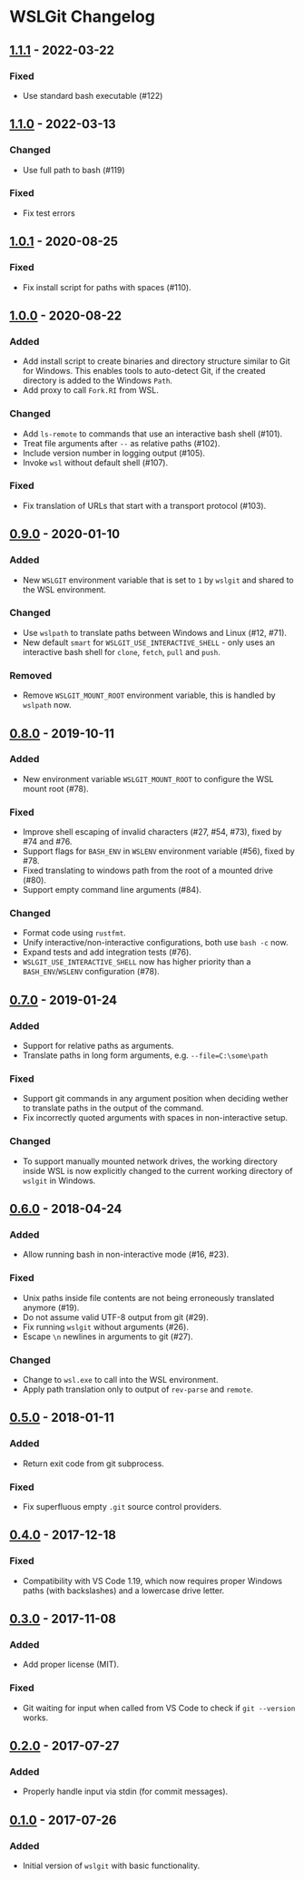 # WSLGit Changelog

## [1.1.1] - 2022-03-22

### Fixed

- Use standard bash executable (#122)


## [1.1.0] - 2022-03-13

### Changed

- Use full path to bash (#119)

### Fixed

- Fix test errors


## [1.0.1] - 2020-08-25

### Fixed

- Fix install script for paths with spaces (#110).


## [1.0.0] - 2020-08-22

### Added

- Add install script to create binaries and directory structure
  similar to Git for Windows. This enables tools to auto-detect Git,
  if the created directory is added to the Windows `Path`.
- Add proxy to call `Fork.RI` from WSL.

### Changed

- Add `ls-remote` to commands that use an interactive bash shell (#101).
- Treat file arguments after ` -- ` as relative paths (#102).
- Include version number in logging output (#105).
- Invoke `wsl` without default shell (#107).

### Fixed

- Fix translation of URLs that start with a transport protocol (#103).


## [0.9.0] - 2020-01-10

### Added

- New `WSLGIT` environment variable that is set to `1` by `wslgit` and
  shared to the WSL environment.

### Changed

- Use `wslpath` to translate paths between Windows and Linux (#12, #71).
- New default `smart` for `WSLGIT_USE_INTERACTIVE_SHELL` - only uses an
  interactive bash shell for `clone`, `fetch`, `pull` and `push`.

### Removed

- Remove `WSLGIT_MOUNT_ROOT` environment variable, this is handled by `wslpath` now.


## [0.8.0] - 2019-10-11

### Added

- New environment variable `WSLGIT_MOUNT_ROOT` to configure the
    WSL mount root (#78). 

### Fixed

- Improve shell escaping of invalid characters (#27, #54, #73),
    fixed by #74 and #76.
- Support flags for `BASH_ENV` in `WSLENV` environment variable (#56),
    fixed by #78.
- Fixed translating to windows path from the root of a mounted drive (#80).
- Support empty command line arguments (#84).

### Changed

- Format code using `rustfmt`.
- Unify interactive/non-interactive configurations, both use `bash -c` now.
- Expand tests and add integration tests (#76).
- `WSLGIT_USE_INTERACTIVE_SHELL` now has higher priority than a
    `BASH_ENV`/`WSLENV` configuration (#78).


## [0.7.0] - 2019-01-24

### Added

- Support for relative paths as arguments.
- Translate paths in long form arguments, e.g. `--file=C:\some\path`

### Fixed

- Support git commands in any argument position when deciding wether to
  translate paths in the output of the command.
- Fix incorrectly quoted arguments with spaces in non-interactive setup.

### Changed

- To support manually mounted network drives, the working directory inside WSL
  is now explicitly changed to the current working directory of `wslgit`
  in Windows.


## [0.6.0] - 2018-04-24

### Added

- Allow running bash in non-interactive mode (#16, #23).

### Fixed

- Unix paths inside file contents are not being erroneously translated anymore (#19).
- Do not assume valid UTF-8 output from git (#29).
- Fix running `wslgit` without arguments (#26).
- Escape `\n` newlines in arguments to git (#27).

### Changed

- Change to `wsl.exe` to call into the WSL environment.
- Apply path translation only to output of `rev-parse` and `remote`.


## [0.5.0] - 2018-01-11

### Added

- Return exit code from git subprocess.

### Fixed

- Fix superfluous empty `.git` source control providers.


## [0.4.0] - 2017-12-18

### Fixed

- Compatibility with VS Code 1.19, which now requires proper Windows paths
    (with backslashes) and a lowercase drive letter.


## [0.3.0] - 2017-11-08

### Added

- Add proper license (MIT).

### Fixed

- Git waiting for input when called from VS Code to check if `git --version`
    works.


## [0.2.0] - 2017-07-27

### Added

- Properly handle input via stdin (for commit messages).


## [0.1.0] - 2017-07-26

### Added

- Initial version of `wslgit` with basic functionality.


[0.1.0]: #
[0.2.0]: https://github.com/andy-5/wslgit/releases/tag/v0.2.0
[0.3.0]: https://github.com/andy-5/wslgit/releases/tag/v0.3.0
[0.4.0]: https://github.com/andy-5/wslgit/releases/tag/v0.4.0
[0.5.0]: https://github.com/andy-5/wslgit/releases/tag/v0.5.0
[0.6.0]: https://github.com/andy-5/wslgit/releases/tag/v0.6.0
[0.7.0]: https://github.com/andy-5/wslgit/releases/tag/v0.7.0
[0.8.0]: https://github.com/andy-5/wslgit/releases/tag/v0.8.0
[0.9.0]: https://github.com/andy-5/wslgit/releases/tag/v0.9.0
[1.0.0]: https://github.com/andy-5/wslgit/releases/tag/v1.0.0
[1.0.1]: https://github.com/andy-5/wslgit/releases/tag/v1.0.1
[1.1.0]: https://github.com/andy-5/wslgit/releases/tag/v1.1.0
[1.1.1]: https://github.com/andy-5/wslgit/releases/tag/v1.1.1